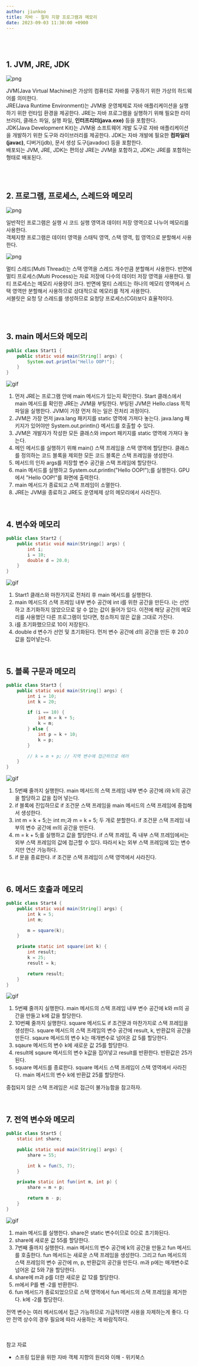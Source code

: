```yaml
---
author: jiunkoo
title: 자바 - 절차 지향 프로그램과 메모리
date: 2023-09-03 11:30:00 +0900
---
```



<br/>
<br/>

## 1. JVM, JRE, JDK

![png](/_assets/img/java/principles-and-understanding-of-java/1-1.png)

JVM(Java Virtual Machine)은 가상의 컴퓨터로 자바를 구동하기 위한 가상의 하드웨어를 의미한다.<br/>
JRE(Java Runtime Environment)는 JVM용 운영체제로 자바 애플리케이션을 실행하기 위한 런타임 환경을 제공한다. JRE는 자바 프로그램을 실행하기 위해 필요한 라이브러리, 클래스 파일, 실행 파일, **인터프리터(java.exe)** 등을 포함한다.<br/>
JDK(Java Development Kit)는 JVM용 소프트웨어 개발 도구로 자바 애플리케이션을 개발하기 위한 도구와 라이브러리를 제공한다. JDK는 
자바 개발에 필요한 **컴파일러(javac)**, 디버거(jdb), 문서 생성 도구(javadoc) 등을 포함한다.<br/>
배포되는 JVM, JRE, JDK는 편의상 JRE는 JVM을 포함하고, JDK는 JRE를 포함하는 형태로 배포된다.<br/>

<br/>
<br/>

## 2. 프로그램, 프로세스, 스레드와 메모리

![png](/_assets/img/java/principles-and-understanding-of-java/1-2.png)

일반적인 프로그램은 실행 시 코드 실행 영역과 데이터 저장 영역으로 나누어 메모리를 사용한다.<br/>
객체지향 프로그램은 데이터 영역을 스태틱 영역, 스택 영역, 힙 영역으로 분할해서 사용한다.<br/>

![png](/_assets/img/java/principles-and-understanding-of-java/1-3.png)

멀티 스레드(Multi Thread)는 스택 영역을 스레드 개수만큼 분할해서 사용한다. 반면에 멀티 프로세스(Multi Process)는 자료 저장에 다수의 데이터 저장 영역을 사용한다. 멀티 프로세스는 메모리 사용량이 크다. 반면에 멀티 스레드는 하나의 메모리 영역에서 스택 영역만 분할해서 사용하므로 상대적으로 메모리를 적게 사용한다.<br/>
서블릿은 요청 당 스레드를 생성하므로 요청당 프로세스(CGI)보다 효율적이다.<br/>

<br/>
<br/>

## 3. main 메서드와 메모리

```java
public class Start1 {
    public static void main(String[] args) {
        System.out.println("Hello OOP!");
    }
}
```

![gif](/_assets/img/java/principles-and-understanding-of-java/1-4.gif)

1. 먼저 JRE는 프로그램 안에 main 메서드가 있는지 확인한다. Start 클래스에서 main 메서드를 확인한 JRE는 JVM을 부팅한다. 부팅된 JVM은 Hello.class 목적 파일을 실행한다. JVM이 가장 먼저 하는 일은 전처리 과정이다.
2. JVM은 가장 먼저 java.lang 패키지를 static 영역에 가져다 놓는다. java.lang 패키지가 있어야만 System.out.println() 메서드를 호출할 수 있다.
3. JVM은 개발자가 작성한 모든 클래스와 import 패키지를 static 영역에 가져다 놓는다.
4. 메인 메서드를 실행하기 위해 main() 스택 프레임을 스택 영역에 할당한다. 클래스를 정의하는 코드 블록을 제외한 모든 코드 블록은 스택 프레임을 생성한다.
5. 메서드의 인자 args를 저장할 변수 공간을 스택 프레임에 할당한다.
6. main 메서드를 실행하고 System.out.println("Hello OOP!");를 실행한다. GPU에서 "Hello OOP!"를 화면에 출력한다.
7. main 메서드가 종료되고 스택 프레임이 소멸한다.
8. JRE는 JVM을 종료하고 JRE도 운영체제 상의 메모리에서 사라진다.

<br/>

## 4. 변수와 메모리

```java
public class Start2 {
    public static void main(Stringp[] args) {
        int i;
        i = 10;
        double d = 20.0;
    }
}
```

![gif](/_assets/img/java/principles-and-understanding-of-java/1-5.gif)

1. Start1 클래스와 마찬가지로 전처리 후 main 메서드를 실행한다.
2. main 메서드의 스택 프레임 내부 변수 공간에 int i를 위한 공간을 만든다. i는 선언하고 초기화하지 않았으므로 알 수 없는 값이 들어가 있다. 이전에 해당 공간의 메모리를 사용했던 다른 프로그램이 있다면, 청소하지 않은 값을 그대로 가진다.
3. i를 초기화했으므로 10이 저장된다.
4. double d 변수가 선언 및 초기화된다. 먼저 변수 공간에 d의 공간을 만든 후 20.0값을 집어넣는다.

<br/>

## 5. 블록 구문과 메모리

```java
public class Start3 {
    public static void main(String[] args) {
        int i = 10;
        int k = 20;

        if (i == 10) {
            int m = k + 5;
            k = m;
        } else {
            int p = k + 10;
            k = p;
        }

        // k = m + p; // 지역 변수에 접근하므로 에러
    }
}
```

![gif](/_assets/img/java/principles-and-understanding-of-java/1-6.gif)

1. 5번째 줄까지 실행한다. main 메서드의 스택 프레임 내부 변수 공간에 i와 k의 공간을 할당하고 값을 집어 넣는다.
2. if 블록에 진입하므로 if 조건문 스택 프레임을 main 메서드의 스택 프레임에 중첩해서 생성한다.
3. int m = k + 5;는 int m;과 m = k + 5; 두 개로 분할한다. if 조건문 스택 프레임 내부의 변수 공간에 m의 공간을 만든다.
4. m = k + 5;를 실행하고 값을 할당한다. if 스택 프레임, 즉 내부 스택 프레임에서는 외부 스택 프레임의 값에 접근할 수 있다. 따라서 k는 외부 스택 프레임에 있는 변수지만 연산 가능하다.
5. if 문을 종료한다. if 조건문 스택 프레임이 스택 영역에서 사라진다.

<br/>

## 6. 메서드 호출과 메모리

```java
public class Start4 {
    public static void main(String[] args) {
        int k = 5;
        int m;

        m = square(k);
    }

    private static int square(int k) {
        int result;
        k = 25;
        result = k;

        return result;
    }
}
```

![gif](/_assets/img/java/principles-and-understanding-of-java/1-7.gif)

1. 5번째 줄까지 실행한다. main 메서드의 스택 프레임 내부 변수 공간에 k와 m의 공간을 만들고 k에 값을 할당한다.
2. 10번째 줄까지 실행한다. square 메서드도 if 조건문과 마찬가지로 스택 프레임을 생성한다. square 메서드의 스택 프레임의 변수 공간에 result, k, 반환값의 공간을 만든다. sqaure 메서드의 변수 k는 매개변수로 넘어온 값 5를 할당한다.
3. sqaure 메서드의 변수 k에 새로운 값 25를 할당한다.
4. result에 sqaure 메서드의 변수 k값을 집어넣고 result를 반환한다. 반환값은 25가 된다.
5. square 메서드를 종료한다. square 메서드 스택 프레임이 스택 영역에서 사라진다. main 메서드의 변수 k에 반환값 25를 할당한다.

중첩되지 않은 스택 프레임은 서로 접근이 불가능함을 참고하자.<br/>

<br/>

## 7. 전역 변수와 메모리

```java
public class Start5 {
    static int share;

    public static void main(String[] args) {
        share = 55;

        int k = fun(5, 7);
    }

    private static int fun(int m, int p) {
        share = m + p;

        return m - p;
    }
}
```

![gif](/_assets/img/java/principles-and-understanding-of-java/1-8.gif)

1. main 메서드를 실행한다. share은 static 변수이므로 0으로 초기화된다.
2. share에 새로운 값 55를 할당한다.
3. 7번째 줄까지 실행한다. main 메서드의 변수 공간에 k의 공간을 만들고 fun 메서드를 호출한다. fun 메서드는 새로운 스택 프레임을 생성한다. 그리고 fun 메서드의 스택 프레임의 변수 공간에 m, p, 반환값의 공간을 만든다. m과 p에는 매개변수로 넘어온 값 5와 7을 할당한다.
4. share에 m과 p를 더한 새로운 값 12를 할당한다.
5. m에서 P를 뺀 -2를 반환한다.
6. fun 메서드가 종료되었으므로 스택 영역에서 fun 메서드의 스택 프레임을 제거한다. k에 -2를 할당한다.

전역 변수는 여러 메서드에서 접근 가능하므로 가급적이면 사용을 자제하는게 좋다. 다만 전역 상수의 경우 필요에 따라 사용하는 게 바람직하다.<br/>

<br/>
<br/>

<div class="adm-reference">
    <div class="adm-title-reference">참고 자료</div>
    <ul>
        <li>스프링 입문을 위한 자바 객체 지향의 원리와 이해 - 위키북스</li>
    </ul>
</div>
